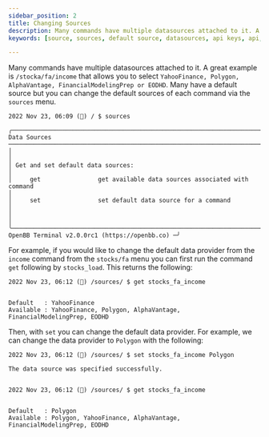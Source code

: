```yaml
---
sidebar_position: 2
title: Changing Sources
description: Many commands have multiple datasources attached to it. A great example is /stocka/fa/income that allows you to select YahooFinance, Polygon, AlphaVantage, FinancialModelingPrep or EODHD. Many have a default source but you can change the default sources of each command via the sources menu.
keywords: [source, sources, default source, datasources, api keys, api, keys, openbb terminal]

---
```


Many commands have multiple datasources attached to it. A great example is `/stocka/fa/income` that allows you to select `YahooFinance, Polygon, AlphaVantage, FinancialModelingPrep or EODHD`. Many have a default source but you can change the default sources of each command via the `sources` menu.

```
2022 Nov 23, 06:09 (🦋) / $ sources

╭─────────────────────────────────────────────────────────────────────────────────────────────────── Data Sources ───────────────────────────────────────────────────────────────────────────────────────────────────╮
│                                                                                                                                                                                                                    │
│ Get and set default data sources:                                                                                                                                                                                  │
│     get                get available data sources associated with command                                                                                                                                          │
│     set                set default data source for a command                                                                                                                                                       │
│                                                                                                                                                                                                                    │
╰──────────────────────────────────────────────────────────────────────────────────────────────────────────────────────────────────────────────────────────────────── OpenBB Terminal v2.0.0rc1 (https://openbb.co) ─╯
```

For example, if you would like to change the default data provider from the `income` command from the `stocks/fa` menu you can first run the command `get` following by `stocks_load`. This returns the following:

```
2022 Nov 23, 06:12 (🦋) /sources/ $ get stocks_fa_income


Default   : YahooFinance
Available : YahooFinance, Polygon, AlphaVantage, FinancialModelingPrep, EODHD

```

Then, with `set` you can change the default data provider. For example, we can change the data provider to `Polygon` with
the following:

```
2022 Nov 23, 06:12 (🦋) /sources/ $ set stocks_fa_income Polygon

The data source was specified successfully.


2022 Nov 23, 06:12 (🦋) /sources/ $ get stocks_fa_income


Default   : Polygon
Available : Polygon, YahooFinance, AlphaVantage, FinancialModelingPrep, EODHD

```
